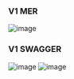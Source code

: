 ### V1 MER
![image](https://github.com/Alejandro04/PatientControl-API/assets/5976736/3841b123-3161-468d-9ada-3b7cc6b6eb34)

### V1 SWAGGER
![image](https://github.com/Alejandro04/PatientControl-API/assets/5976736/1007c3d7-d5d3-444e-b735-d8c926f20477)
![image](https://github.com/Alejandro04/PatientControl-API/assets/5976736/f169b95d-054a-4be4-bb77-2f1ab0e45429)





